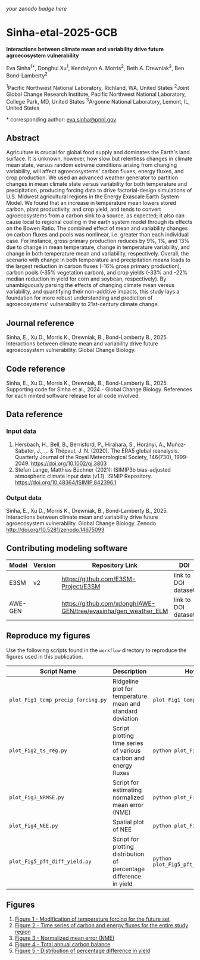 _your zenodo badge here_

# Sinha-etal-2025-GCB

**Interactions between climate mean and variability drive future agroecosystem vulnerability**

Eva Sinha<sup>1\*</sup>, Donghui Xu<sup>1</sup>, Kendalynn A. Morris<sup>2</sup>, Beth A. Drewniak<sup>3</sup>, Ben Bond-Lamberty<sup>2</sup>

<sup>1</sup>Pacific Northwest National Laboratory, Richland, WA, United States
<sup>2</sup>Joint Global Change Research Institute, Pacific Northwest National Laboratory, College Park, MD, United States
<sup>3</sup>Argonne National Laboratory, Lemont, IL, United States

\* corresponding author:  eva.sinha@pnnl.gov

## Abstract
Agriculture is crucial for global food supply and dominates the Earth's land surface. It is unknown, however, how slow but relentless changes in climate mean state, versus random extreme conditions arising from changing variability, will affect agroecosystems' carbon fluxes, energy fluxes, and crop production. We used an advanced weather generator to partition changes in mean climate state versus variability for both temperature and precipitation, producing forcing data to drive factorial-design simulations of U.S. Midwest agricultural regions in the Energy Exascale Earth System Model.
We found that an increase in temperature mean lowers stored carbon, plant productivity, and crop yield, and tends to convert agroecosystems from a carbon sink to a source, as expected; it also can cause local to regional cooling in the earth system model through its effects on the Bowen Ratio.
The combined effect of mean and variability changes on carbon fluxes and pools was nonlinear, i.e. greater than each individual case. For instance, gross primary production reduces by 9%, 1%, and 13% due to change in mean temperature, change in temperature variability, and change in both temperature mean and variability, respectively. Overall, the scenario with change in both temperature and precipitation means leads to the largest reduction in carbon fluxes (-16% gross primary production), carbon pools (-35% vegetation carbon), and crop yields (-33% and -22% median reduction in yield for corn and soybean, respectively). By unambiguously parsing the effects of changing climate mean versus variability, and quantifying their non-additive impacts, this study lays a foundation for more robust understanding and prediction of agroecosystems' vulnerability to 21st-century climate change.


## Journal reference
Sinha, E., Xu D., Morris K., Drewniak, B., Bond-Lamberty B., 2025. Interactions between climate mean and variability drive future agroecosystem vulnerability. Global Change Biology.

## Code reference
Sinha, E., Xu D., Morris K., Drewniak, B., Bond-Lamberty B., 2025. Supporting code for Sinha et al., 2024 - Global Change Biology.
References for each minted software release for all code involved.  

## Data reference

### Input data
1. Hersbach, H., Bell, B., Berrisford, P., Hirahara, S., Horányi, A., Muñoz‐Sabater, J., ... & Thépaut, J. N. (2020). The ERA5 global reanalysis. Quarterly Journal of the Royal Meteorological Society, 146(730), 1999-2049. https://doi.org/10.1002/qj.3803 
2. Stefan Lange, Matthias Büchner (2021): ISIMIP3b bias-adjusted atmospheric climate input data (v1.1). ISIMIP Repository.  https://doi.org/10.48364/ISIMIP.842396.1


### Output data
Sinha, E., Xu D., Morris K., Drewniak, B., Bond-Lamberty B., 2025. Interactions between climate mean and variability drive future agroecosystem vulnerability. Global Change Biology. Zenodo http://doi.org/10.5281/zenodo.14675093


## Contributing modeling software
| Model | Version | Repository Link | DOI |
|-------|---------|-----------------|-----|
| E3SM | v2 | https://github.com/E3SM-Project/E3SM | link to DOI dataset |
| AWE-GEN |  | https://github.com/xdongh/AWE-GEN/tree/evasinha/gen_weather_ELM | link to DOI dataset |

## Reproduce my figures
Use the following scripts found in the `workflow` directory to reproduce the figures used in this publication.


| Script Name | Description | How to Run |
| --- | --- | --- |
| `plot_Fig1_temp_precip_forcing.py` | Ridgeline plot for temperature mean and standard deviation | `plot_Fig1_temp_precip_forcing.py` |
| `plot_Fig2_ts_reg.py` | Script plotting time series of various carbon and energy fluxes | `python plot_Fig2_ts_reg.py` |
| `plot_Fig3_NRMSE.py` | Script for estimating normalized mean error (NME) | `python plot_Fig3_NRMSE.py` |
| `plot_Fig4_NEE.py` | Spatial plot of NEE | `python plot_Fig4_NEE.py` |
| `plot_Fig5_pft_diff_yield.py` | Script for plotting distribution of percentage difference in yield | `python plot_Fig5_pft_diff_yield.py` |

## Figures

1. [Figure 1 - Modification of temperature forcing for the future set](figures/fig_forc_TBOT.png)
2. [Figure 2 - Time series of carbon and energy fluxes for the entire study region](figures/Carbon_Energy_flux_var_ts_select_sets_last20yrs.png)
3. [Figure 3 - Normalized mean error (NME)](figures/NME_heatmap.png)
4. [Figure 4 - Total annual carbon balance](figures/All_sets_NEE.png)
5. [Figure 5 - Distribution of percentage difference in yield](figures/pft_percent_difference_boxplot_DMYIELD.png)
